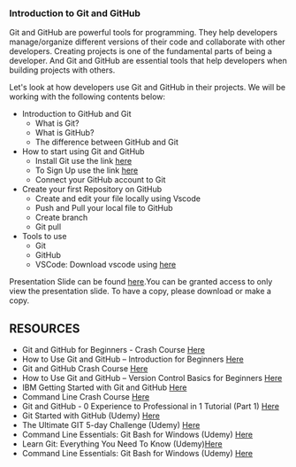 ### Introduction to Git and GitHub
Git and GitHub are powerful tools for programming. They help developers manage/organize different versions of their code and collaborate with other developers. Creating projects is one of the fundamental parts of being a developer. And Git and GitHub are essential tools that help developers when building projects with others.

Let's look at how developers use Git and GitHub in their projects. We will be working with the following contents below:

- Introduction to GitHub and Git
    - What is Git?
    - What is GitHub?
    - The difference between GitHub and Git
- How to start using Git and GitHub
    - Install Git use the link [here](https://git-scm.com/download)
    - To Sign Up use the link [here](https://github.com/)
    - Connect your GitHub account to Git
- Create your first Repository on GitHub
    - Create and edit your file locally using Vscode
    - Push and Pull your local file to GitHub
    - Create branch
    - Git pull
- Tools to use
    - Git
    - GitHub
    - VSCode: Download vscode using [here](https://code.visualstudio.com/download)


Presentation Slide can be found [here](https://docs.google.com/presentation/d/1gVCl6DLU56vsVIl0AU_mjAZe8_k_S5X47ocm0r2c4Mg/edit?usp=sharing).You can be granted access to only view the presentation slide. To have a copy, please download or make a copy.

## RESOURCES
* Git and GitHub for Beginners - Crash Course [Here](https://www.classcentral.com/course/freecodecamp-git-and-github-for-beginners-crash-course-89437)
* How to Use Git and GitHub – Introduction for Beginners [Here](https://www.freecodecamp.org/news/introduction-to-git-and-github/)
* Git and GitHub Crash Course [Here](https://www.freecodecamp.org/news/git-and-github-crash-course/)
* How to Use Git and GitHub – Version Control Basics for Beginners [Here](https://www.freecodecamp.org/news/git-and-github-the-basics/)
* IBM Getting Started with Git and GitHub [Here](https://www.coursera.org/learn/getting-started-with-git-and-github)
* Command Line Crash Course [Here](https://www.youtube.com/watch?v=uwAqEzhyjtw)
* Git and GitHub - 0 Experience to Professional in 1 Tutorial (Part 1) [Here](https://www.youtube.com/watch?v=hrTQipWp6co)
* Git Started with GitHub (Udemy) [Here](https://www.udemy.com/course/git-started-with-github/)
* The Ultimate GIT 5-day Challenge (Udemy) [Here](https://www.udemy.com/course/the-ultimate-git-5-day-challenge/)
* Command Line Essentials: Git Bash for Windows (Udemy) [Here](https://www.udemy.com/course/git-bash/)
* Learn Git: Everything You Need To Know (Udemy)[Here](https://www.udemy.com/course/learngit/)
* Command Line Essentials: Git Bash for Windows (Udemy) [Here](https://www.udemy.com/course/git-bash/)